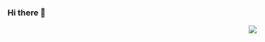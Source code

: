 ### Hi there 👋

<img align="right" src="https://github-readme-stats.vercel.app/api?username=ishell&show_icons=true&icon_color=CE1D2D&text_color=718096&bg_color=ffffff&hide_title=true" />

<!--
**ishell/ishell** is a ✨ _special_ ✨ repository because its `README.md` (this file) appears on your GitHub profile.

Here are some ideas to get you started:

- 🔭 I’m currently working on ...
- 🌱 I’m currently learning ...
- 👯 I’m looking to collaborate on ...
- 🤔 I’m looking for help with ...
- 💬 Ask me about ...
- 📫 How to reach me: ...
- 😄 Pronouns: ...
- ⚡ Fun fact: ...
-->
